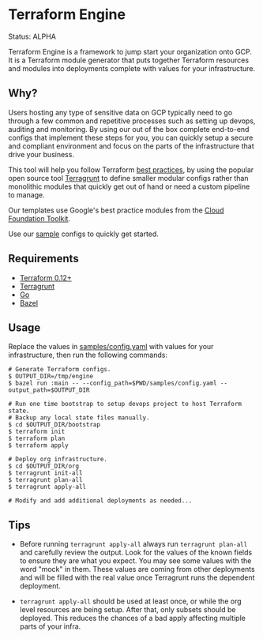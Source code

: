 # Terraform Engine

Status: ALPHA

Terraform Engine is a framework to jump start your organization onto GCP.
It is a Terraform module generator that puts together Terraform resources and
modules into deployments complete with values for your infrastructure.

## Why?

Users hosting any type of sensitive data on GCP typically need to go through a
few common and repetitive processes such as setting up devops, auditing and
monitoring. By using our out of the box complete end-to-end configs that
implement these steps for you, you can quickly setup a secure and compliant
environment and focus on the parts of the infrastructure that drive your
business.

This tool will help you follow Terraform
[best practices](https://www.hashicorp.com/resources/evolving-infrastructure-terraform-opencredo),
by using the popular open source tool
[Terragrunt](https://terragrunt.gruntwork.io/)
to define smaller modular configs rather than monolithic modules that quickly
get out of hand or need a custom pipeline to manage.

Our templates use Google's best practice modules from the
[Cloud Foundation Toolkit](https://cloud.google.com/foundation-toolkit).

Use our [sample](./samples) configs to quickly get started.

## Requirements

- [Terraform 0.12+](https://www.terraform.io/downloads.html)
- [Terragrunt](https://github.com/gruntwork-io/terragrunt/releases)
- [Go](https://golang.org/dl/)
- [Bazel](https://bazel.build/)

## Usage

Replace the values in [samples/config.yaml](./samples/config.yaml) with values
for your infrastructure, then run the following commands:

```
# Generate Terraform configs.
$ OUTPUT_DIR=/tmp/engine
$ bazel run :main -- --config_path=$PWD/samples/config.yaml --output_path=$OUTPUT_DIR

# Run one time bootstrap to setup devops project to host Terraform state.
# Backup any local state files manually.
$ cd $OUTPUT_DIR/bootstrap
$ terraform init
$ terraform plan
$ terraform apply

# Deploy org infrastructure.
$ cd $OUTPUT_DIR/org
$ terragrunt init-all
$ terragrunt plan-all
$ terragrunt apply-all

# Modify and add additional deployments as needed...
```

## Tips

- Before running `terragrunt apply-all` always run `terragrunt plan-all` and
  carefully review the output. Look for the values of the known fields to ensure
  they are what you expect. You may see some values with the word "mock" in
  them. These values are coming from other deployments and will be filled with
  the real value once Terragrunt runs the dependent deployment.

- `terragrunt apply-all` should be used at least once, or while the org level
  resources are being setup. After that, only subsets should be deployed. This
  reduces the chances of a bad apply affecting multiple parts of your infra.

